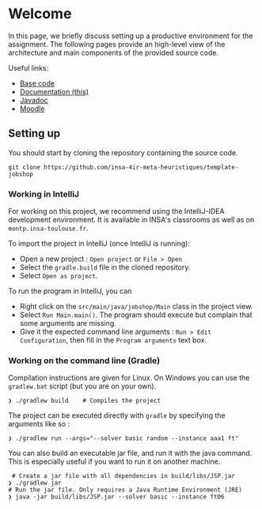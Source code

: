 # Welcome

In this page, we briefly discuss setting up a productive environment for the assignment. The following pages provide an high-level view of the architecture and main components of the provided source code.

Useful links:

 - [Base code](https://github.com/insa-4ir-meta-heuristiques/template-jobshop/)
 - [Documentation (this)](https://insa-4ir-meta-heuristiques.github.io/doc/)
 - [Javadoc](https://insa-4ir-meta-heuristiques.github.io/javadoc/)
 - [Moodle](https://moodle.insa-toulouse.fr/course/view.php?id=1354)
 

## Setting up


You should start by cloning the repository containing the source code.

```
git clone https://github.com/insa-4ir-meta-heuristiques/template-jobshop
```

### Working in IntelliJ

For working on this project, we recommend using the IntelliJ-IDEA development environment. It is available in INSA's 
classrooms as well as on `montp.insa-toulouse.fr`.

To import the project in IntelliJ (once IntelliJ is running):

 - Open a new project : `Open project` or `File > Open`
 - Select the `gradle.build` file in the cloned repository. 
 - Select `Open as project`.

To run the program in IntelliJ, you can 

 - Right click on the `src/main/java/jobshop/Main` class in the project view.
 - Select `Run Main.main()`. The program should execute but complain that some arguments are missing.
 - Give it the expected command line arguments : `Run > Edit Configuration`, then fill in the `Program arguments` text box.

### Working on the command line (Gradle)

Compilation instructions are given for Linux. On Windows you can use the `gradlew.bat` script (but you are on your own).

```
❯ ./gradlew build    # Compiles the project
```

The project can be executed directly with `gradle` by specifying the arguments like so :

```
❯ ./gradlew run --args="--solver basic random --instance aaa1 ft"
```

You can also build an executable jar file, and run it with the java command.
This is especially useful if you want to run it on another machine.

```
 # Create a jar file with all dependencies in build/libs/JSP.jar
❯ ./gradlew jar     
# Run the jar file. Only requires a Java Runtime Environment (JRE)
❯ java -jar build/libs/JSP.jar --solver basic --instance ft06
```


